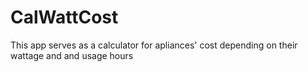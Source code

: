 # CalWattCost

This app serves as a calculator for apliances' cost depending on their wattage and and usage hours
